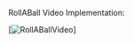 RollABall Video Implementation:

[![RollABallVideo](https://github.com/user-attachments/assets/8ed0fa9a-837b-4e85-8a8c-9e8cf67d4f02)]

